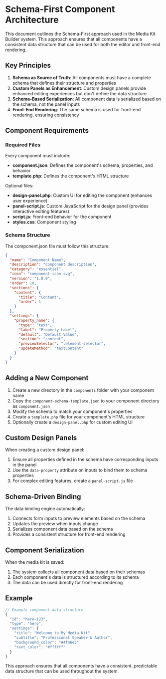 # Schema-First Component Architecture

This document outlines the Schema-First approach used in the Media Kit Builder system. This approach ensures that all components have a consistent data structure that can be used for both the editor and front-end rendering.

## Key Principles

1. **Schema as Source of Truth**: All components must have a complete schema that defines their structure and properties
2. **Custom Panels as Enhancement**: Custom design panels provide enhanced editing experiences but don't define the data structure
3. **Schema-Based Serialization**: All component data is serialized based on the schema, not the panel inputs
4. **Front-End Rendering**: The same schema is used for front-end rendering, ensuring consistency

## Component Requirements

### Required Files

Every component must include:

- **component.json**: Defines the component's schema, properties, and behavior
- **template.php**: Defines the component's HTML structure

Optional files:

- **design-panel.php**: Custom UI for editing the component (enhances user experience)
- **panel-script.js**: Custom JavaScript for the design panel (provides interactive editing features)
- **script.js**: Front-end behavior for the component
- **styles.css**: Component styling

### Schema Structure

The component.json file must follow this structure:

```json
{
  "name": "Component Name",
  "description": "Component description",
  "category": "essential",
  "icon": "component-icon.svg",
  "version": "1.0.0",
  "order": 10,
  "sections": {
    "content": {
      "title": "Content",
      "order": 1
    }
  },
  "settings": {
    "property_name": {
      "type": "text",
      "label": "Property Label",
      "default": "Default Value",
      "section": "content",
      "previewSelector": ".element-selector",
      "updateMethod": "textContent"
    }
  }
}
```

## Adding a New Component

1. Create a new directory in the `components` folder with your component name
2. Copy the `component-schema-template.json` to your component directory as `component.json`
3. Modify the schema to match your component's properties
4. Create a `template.php` file for your component's HTML structure
5. Optionally create a `design-panel.php` for custom editing UI

## Custom Design Panels

When creating a custom design panel:

1. Ensure all properties defined in the schema have corresponding inputs in the panel
2. Use the `data-property` attribute on inputs to bind them to schema properties
3. For complex editing features, create a `panel-script.js` file

## Schema-Driven Binding

The data binding engine automatically:

1. Connects form inputs to preview elements based on the schema
2. Updates the preview when inputs change
3. Serializes component data based on the schema
4. Provides a consistent structure for front-end rendering

## Component Serialization

When the media kit is saved:

1. The system collects all component data based on their schemas
2. Each component's data is structured according to its schema
3. The data can be used directly for front-end rendering

## Example

```javascript
// Example component data structure
{
  "id": "hero-123",
  "type": "hero",
  "settings": {
    "title": "Welcome to My Media Kit",
    "subtitle": "Professional Speaker & Author",
    "background_color": "#4f46e5",
    "text_color": "#ffffff"
  }
}
```

This approach ensures that all components have a consistent, predictable data structure that can be used throughout the system.
